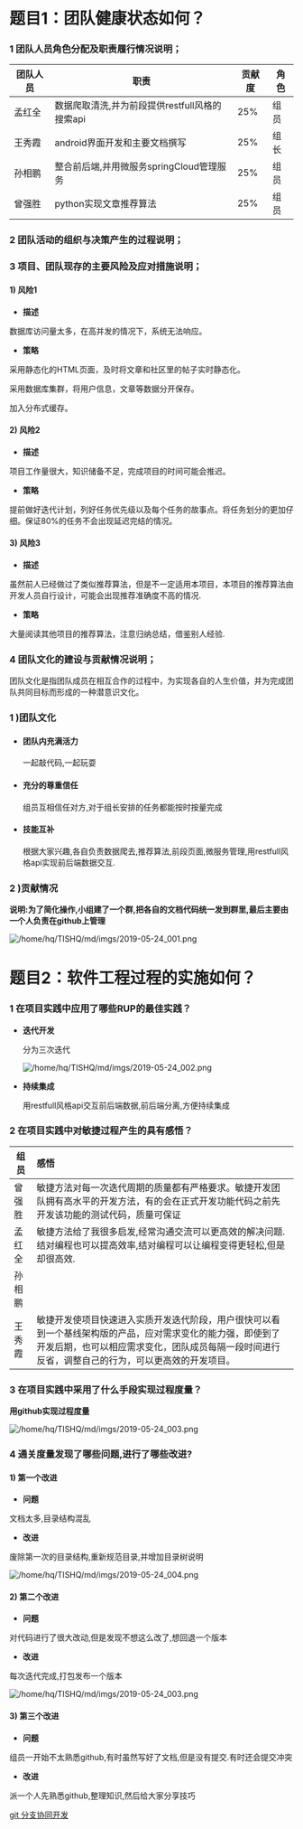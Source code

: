 # 题目1：团队健康状态如何？

### 1 团队人员角色分配及职责履行情况说明；

| 团队人员 | 职责                                           | 贡献度 | 角色 |
| -------- | ---------------------------------------------- | ------ | ---- |
| 孟红全   | 数据爬取清洗,并为前段提供restfull风格的搜索api | 25%    | 组员 |
| 王秀霞   | android界面开发和主要文档撰写                  | 25%    | 组长 |
| 孙相鹏   | 整合前后端,并用微服务springCloud管理服务       | 25%    | 组员 |
| 曾强胜   | python实现文章推荐算法                         | 25%    | 组员 |



### 2 团队活动的组织与决策产生的过程说明；



### 3 项目、团队现存的主要风险及应对措施说明；

#### 1) 风险1

- **描述**

数据库访问量太多，在高并发的情况下，系统无法响应。

- **策略**

采用静态化的HTML页面，及时将文章和社区里的帖子实时静态化。

采用数据库集群，将用户信息，文章等数据分开保存。

加入分布式缓存。



#### 2) 风险2

- **描述**

项目工作量很大，知识储备不足，完成项目的时间可能会推迟。

- **策略**

提前做好迭代计划，列好任务优先级以及每个任务的故事点。将任务划分的更加仔细。保证80%的任务不会出现延迟完结的情况。

#### 3) 风险3

- **描述**

虽然前人已经做过了类似推荐算法，但是不一定适用本项目，本项目的推荐算法由开发人员自行设计，可能会出现推荐准确度不高的情况.

- **策略**

大量阅读其他项目的推荐算法，注意归纳总结，借鉴别人经验.



### 4 团队文化的建设与贡献情况说明；

团队文化是指团队成员在相互合作的过程中，为实现各自的人生价值，并为完成团队共同目标而形成的一种潜意识文化。

### 1 )团队文化

- #### 团队内充满活力

  一起敲代码,一起玩耍

- #### 充分的尊重信任

  组员互相信任对方,对于组长安排的任务都能按时按量完成

- #### 技能互补

  根据大家兴趣,各自负责数据爬去,推荐算法,前段页面,微服务管理,用restfull风格api实现前后端数据交互.


### 2 )贡献情况

**说明:为了简化操作,小组建了一个群,把各自的文档代码统一发到群里,最后主要由一个人负责在github上管理**

![/home/hq/TISHQ/md/imgs/2019-05-24_001.png](..//imgs/2019-05-24_001.png)



# 题目2：软件工程过程的实施如何？

### 1 在项目实践中应用了哪些RUP的最佳实践？

- **迭代开发**

  分为三次迭代

  ![/home/hq/TISHQ/md/imgs/2019-05-24_002.png](../imgs/2019-05-24_002.png)

  

- **持续集成**

  用restfull风格api交互前后端数据,前后端分离,方便持续集成

### 2 在项目实践中对敏捷过程产生的具有感悟？

| 组员   | 感悟                                                         |
| ------ | :----------------------------------------------------------- |
| 曾强胜 | 敏捷方法对每一次迭代周期的质量都有严格要求。敏捷开发团队拥有高水平的开发方法，有的会在正式开发功能代码之前先开发该功能的测试代码，质量可保证 |
| 孟红全 | 敏捷方法给了我很多启发,经常沟通交流可以更高效的解决问题.结对编程也可以提高效率,结对编程可以让编程变得更轻松,但是却很高效. |
| 孙相鹏 |                                                              |
| 王秀霞 | 敏捷开发使项目快速进入实质开发迭代阶段，用户很快可以看到一个基线架构版的产品，应对需求变化的能力强，即使到了开发后期，也可以相应需求变化，团队成员每隔一段时间进行反省，调整自己的行为，可以更高效的开发项目。 |



### 3 在项目实践中采用了什么手段实现过程度量？

**用github实现过程度量**

![/home/hq/TISHQ/md/imgs/2019-05-24_003.png](../imgs/2019-05-24_003.png)



### 4 通关度量发现了哪些问题,进行了哪些改进?

#### 1)  第一个改进

- **问题**

 文档太多,目录结构混乱

- **改进**

废除第一次的目录结构,重新规范目录,并增加目录树说明

![/home/hq/TISHQ/md/imgs/2019-05-24_004.png](../imgs/2019-05-24_004.png)

#### 2)  第二个改进

- **问题**

对代码进行了很大改动,但是发现不想这么改了,想回退一个版本

- **改进**

每次迭代完成,打包发布一个版本

![/home/hq/TISHQ/md/imgs/2019-05-24_003.png](../imgs/2019-05-24_005.png)



#### 3)  第三个改进

- **问题**

组员一开始不太熟悉github,有时虽然写好了文档,但是没有提交.有时还会提交冲突

- **改进**

派一个人先熟悉github,整理知识,然后给大家分享技巧

[git 分支协同开发](https://github.com/tishq/junior_project/blob/master/docs/first_iteration/git%20%E5%88%86%E6%94%AF%E5%8D%8F%E5%90%8C%E5%BC%80%E5%8F%91.md)






